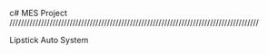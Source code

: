 c# MES Project
///////////////////////////////////////////////////////////////////////////////////////

Lipstick Auto System

